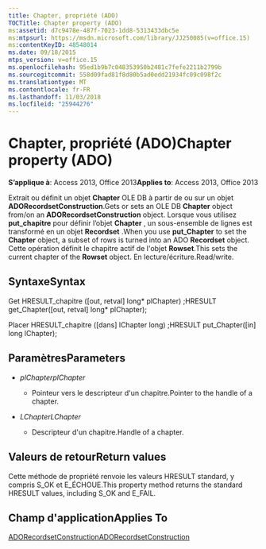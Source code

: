 ```yaml
---
title: Chapter, propriété (ADO)
TOCTitle: Chapter property (ADO)
ms:assetid: d7c9478e-487f-7023-1dd8-5313433dbc5e
ms:mtpsurl: https://msdn.microsoft.com/library/JJ250085(v=office.15)
ms:contentKeyID: 48548014
ms.date: 09/18/2015
mtps_version: v=office.15
ms.openlocfilehash: 95ed1b9b7c048353950b2481c7fefe2211b2799b
ms.sourcegitcommit: 558d09fad81f8d80b5ad0edd21934fc09c098f2c
ms.translationtype: MT
ms.contentlocale: fr-FR
ms.lasthandoff: 11/03/2018
ms.locfileid: "25944276"
---
```

# <a name="chapter-property-ado"></a><span data-ttu-id="9858b-102">Chapter, propriété (ADO)</span><span class="sxs-lookup"><span data-stu-id="9858b-102">Chapter property (ADO)</span></span>


<span data-ttu-id="9858b-103">**S’applique à**: Access 2013, Office 2013</span><span class="sxs-lookup"><span data-stu-id="9858b-103">**Applies to**: Access 2013, Office 2013</span></span>
 

<span data-ttu-id="9858b-104">Extrait ou définit un objet **Chapter** OLE DB à partir de ou sur un objet **ADORecordsetConstruction**.</span><span class="sxs-lookup"><span data-stu-id="9858b-104">Gets or sets an OLE DB **Chapter** object from/on an **ADORecordsetConstruction** object.</span></span> <span data-ttu-id="9858b-105">Lorsque vous utilisez **put\_chapitre** pour définir l’objet **Chapter** , un sous-ensemble de lignes est transformé en un objet **Recordset** .</span><span class="sxs-lookup"><span data-stu-id="9858b-105">When you use **put\_Chapter** to set the **Chapter** object, a subset of rows is turned into an ADO **Recordset** object.</span></span> <span data-ttu-id="9858b-106">Cette opération définit le chapitre actif de l'objet **Rowset**.</span><span class="sxs-lookup"><span data-stu-id="9858b-106">This sets the current chapter of the **Rowset** object.</span></span> <span data-ttu-id="9858b-107">En lecture/écriture.</span><span class="sxs-lookup"><span data-stu-id="9858b-107">Read/write.</span></span>

## <a name="syntax"></a><span data-ttu-id="9858b-108">Syntaxe</span><span class="sxs-lookup"><span data-stu-id="9858b-108">Syntax</span></span>

<span data-ttu-id="9858b-109">Get HRESULT\_chapitre (\[out, retval\] long\* plChapter) ;</span><span class="sxs-lookup"><span data-stu-id="9858b-109">HRESULT get\_Chapter(\[out, retval\] long\* plChapter);</span></span>

<span data-ttu-id="9858b-110">Placer HRESULT\_chapitre (\[dans\] lChapter long) ;</span><span class="sxs-lookup"><span data-stu-id="9858b-110">HRESULT put\_Chapter(\[in\] long lChapter);</span></span>

## <a name="parameters"></a><span data-ttu-id="9858b-111">Paramètres</span><span class="sxs-lookup"><span data-stu-id="9858b-111">Parameters</span></span>

- <span data-ttu-id="9858b-112">*plChapter*</span><span class="sxs-lookup"><span data-stu-id="9858b-112">*plChapter*</span></span>

  - <span data-ttu-id="9858b-113">Pointeur vers le descripteur d'un chapitre.</span><span class="sxs-lookup"><span data-stu-id="9858b-113">Pointer to the handle of a chapter.</span></span>

- <span data-ttu-id="9858b-114">*LChapter*</span><span class="sxs-lookup"><span data-stu-id="9858b-114">*LChapter*</span></span>

  - <span data-ttu-id="9858b-115">Descripteur d'un chapitre.</span><span class="sxs-lookup"><span data-stu-id="9858b-115">Handle of a chapter.</span></span>

## <a name="return-values"></a><span data-ttu-id="9858b-116">Valeurs de retour</span><span class="sxs-lookup"><span data-stu-id="9858b-116">Return values</span></span>

<span data-ttu-id="9858b-117">Cette méthode de propriété renvoie les valeurs HRESULT standard, y compris S\_OK et E\_ÉCHOUE.</span><span class="sxs-lookup"><span data-stu-id="9858b-117">This property method returns the standard HRESULT values, including S\_OK and E\_FAIL.</span></span>

## <a name="applies-to"></a><span data-ttu-id="9858b-118">Champ d'application</span><span class="sxs-lookup"><span data-stu-id="9858b-118">Applies To</span></span>

[<span data-ttu-id="9858b-119">ADORecordsetConstruction</span><span class="sxs-lookup"><span data-stu-id="9858b-119">ADORecordsetConstruction</span></span>](adorecordsetconstruction-interface-ado.md)

